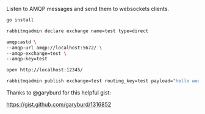 Listen to AMQP messages and send them to websockets clients.

```sh
go install

rabbitmqadmin declare exchange name=test type=direct

amqpcastd \
--amqp-url amqp://localhost:5672/ \
--amqp-exchange=test \
--amqp-key=test

open http://localhost:12345/

rabbitmqadmin publish exchange=test routing_key=test payload="hello world"
```

Thanks to @garyburd for this helpful gist:

https://gist.github.com/garyburd/1316852
